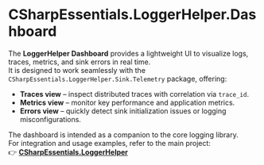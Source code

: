# CSharpEssentials.LoggerHelper.Dashboard

The **LoggerHelper Dashboard** provides a lightweight UI to visualize logs, traces, metrics, and sink errors in real time.  
It is designed to work seamlessly with the `CSharpEssentials.LoggerHelper.Sink.Telemetry` package, offering:

- **Traces view** – inspect distributed traces with correlation via `trace_id`.  
- **Metrics view** – monitor key performance and application metrics.  
- **Errors view** – quickly detect sink initialization issues or logging misconfigurations.  

The dashboard is intended as a companion to the core logging library.  
For integration and usage examples, refer to the main project:  
👉 [**CSharpEssentials.LoggerHelper**](../CSharpEssentials.LoggerHelper)
